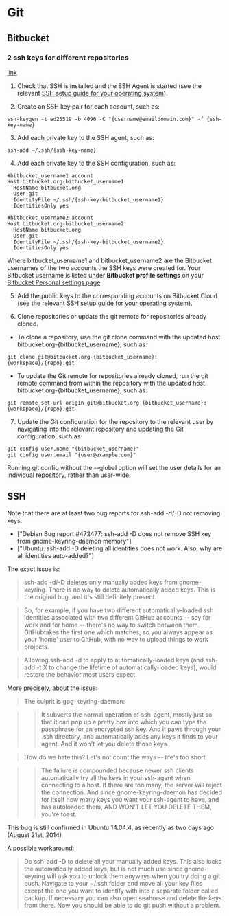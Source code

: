 # Git

## Bitbucket

### 2 ssh keys for different repositories

[link](https://support.atlassian.com/bitbucket-cloud/docs/managing-multiple-bitbucket-user-ssh-keys-on-one-device/)


1. Check that SSH is installed and the SSH Agent is started (see the relevant [SSH setup guide for your operating system](https://support.atlassian.com/bitbucket-cloud/docs/configure-ssh-and-two-step-verification/)).

2. Create an SSH key pair for each account, such as:
   
```ssh-keygen -t ed25519 -b 4096 -C "{username@emaildomain.com}" -f {ssh-key-name}```

3. Add each private key to the SSH agent, such as:
   
```ssh-add ~/.ssh/{ssh-key-name}```

4. Add each private key to the SSH configuration, such as:

```
#bitbucket_username1 account
Host bitbucket.org-bitbucket_username1
  HostName bitbucket.org
  User git
  IdentityFile ~/.ssh/{ssh-key-bitbucket_username1}
  IdentitiesOnly yes

#bitbucket_username2 account
Host bitbucket.org-bitbucket_username2
  HostName bitbucket.org
  User git
  IdentityFile ~/.ssh/{ssh-key-bitbucket_username2}
  IdentitiesOnly yes
```

Where bitbucket_username1 and bitbucket_username2 are the Bitbucket usernames of the two accounts the SSH keys were created for. Your Bitbucket username is listed under **Bitbucket profile settings** on your [Bitbucket Personal settings page](https://bitbucket.org/account/settings/).

5. Add the public keys to the corresponding accounts on Bitbucket Cloud (see the relevant [SSH setup guide for your operating system](https://support.atlassian.com/bitbucket-cloud/docs/configure-ssh-and-two-step-verification/)).

6. Clone repositories or update the git remote for repositories already cloned.

- To clone a repository, use the git clone command with the updated host bitbucket.org-{bitbucket_username}, such as:

```git clone git@bitbucket.org-{bitbucket_username}:{workspace}/{repo}.git```

- To update the Git remote for repositories already cloned, run the git remote command from within the repository with the updated host bitbucket.org-{bitbucket_username}, such as:

```git remote set-url origin git@bitbucket.org-{bitbucket_username}:{workspace}/{repo}.git```

7. Update the Git configuration for the repository to the relevant user by navigating into the relevant repository and updating the Git configuration, such as:

```
git config user.name "{bitbucket_username}"
git config user.email "{user@example.com}"
```

Running git config without the --global option will set the user details for an individual repository, rather than user-wide.


## SSH

Note that there are at least two bug reports for ssh-add -d/-D not removing keys:

- ["Debian Bug report #472477: ssh-add -D does not remove SSH key from gnome-keyring-daemon memory"]
- ["Ubuntu: ssh-add -D deleting all identities does not work. Also, why are all identities auto-added?"]

The exact issue is:

> ssh-add -d/-D deletes only manually added keys from gnome-keyring.
> There is no way to delete automatically added keys.
> This is the original bug, and it's still definitely present.

> So, for example, if you have two different automatically-loaded ssh identities associated with two different GitHub accounts -- say for work and for home -- there's no way to switch between them. GitHubtakes the first one which matches, so you always appear as your 'home' user to GitHub, with no way to upload things to work projects.

> Allowing ssh-add -d to apply to automatically-loaded keys (and ssh-add -t X to change the lifetime of automatically-loaded keys), would restore the behavior most users expect.

More precisely, about the issue:

> The culprit is gpg-keyring-daemon:

> > It subverts the normal operation of ssh-agent, mostly just so that it can pop up a pretty box into which you can type the passphrase for an encrypted ssh key.
> > And it paws through your .ssh directory, and automatically adds any keys it finds to your agent.
> > And it won't let you delete those keys.

> How do we hate this? Let's not count the ways -- life's too short.

> > The failure is compounded because newer ssh clients automatically try all the keys in your ssh-agent when connecting to a host.
> > If there are too many, the server will reject the connection.
> > And since gnome-keyring-daemon has decided for itself how many keys you want your ssh-agent to have, and has autoloaded them, AND WON'T LET YOU DELETE THEM, you're toast.

This bug is still confirmed in Ubuntu 14.04.4, as recently as two days ago (August 21st, 2014)

A possible workaround:

> Do ssh-add -D to delete all your manually added keys. This also locks the automatically added keys, but is not much use since gnome-keyring will ask you to unlock them anyways when you try doing a git push.
> Navigate to your ~/.ssh folder and move all your key files except the one you want to identify with into a separate folder called backup. If necessary you can also open seahorse and delete the keys from there.
> Now you should be able to do git push without a problem.

